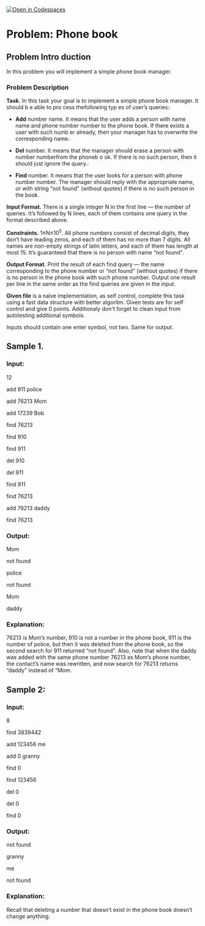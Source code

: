 [![Open in Codespaces](https://classroom.github.com/assets/launch-codespace-f4981d0f882b2a3f0472912d15f9806d57e124e0fc890972558857b51b24a6f9.svg)](https://classroom.github.com/open-in-codespaces?assignment_repo_id=10627803)
# Problem:  Phone  book
## Problem Intro duction
In  this  problem  you  will  implement  a  simple  phone  book  manager.

### Problem Description
**Task.** In this task your goal is to implement a simple phone book manager. It should b e able to pro cess thefollowing  typ es  of  user’s  queries:∙

   + **Add** number  name. It means that the user adds a person with name name and phone number number to the phone book. If there exists a user with such numb er already, then your manager has  to  overwrite  the  corresponding  name.∙
    
   + **Del** number.  It  means  that  the  manager  should  erase  a  person  with  number numberfrom  the  phoneb o ok.  If  there  is  no  such  person,  then  it  should  just  ignore  the  query.∙
    
   + **Find** number. It means that the user looks for a person with phone number number. The manager should reply with the appropriate name, or with string “not found" (without quotes) if there is no  such  person  in  the  book.
    
**Input  Format.** There  is  a  single  integer N in  the  first  line  —  the  number  of  queries.  It’s  followed  by N lines,  each  of  them  contains  one  query  in  the  format  described  above.

**Constraints.** 1≤N≤10<sup>5</sup>. All phone numbers consist of decimal digits, they don’t have leading zeros, and each  of  them  has  no  more  than 7 digits.  All  names  are  non-empty  strings  of  latin  letters,  and  each  of them  has  length  at  most 15.  It’s  guaranteed  that  there  is  no  person  with  name  “not  found". 

**Output  Format.** Print the result of each find query — the name corresponding to the phone number or “not found" (without quotes) if there is no person in the phone book with such phone number. Output one  result  per  line  in  the  same  order  as  the find queries  are  given  in  the  input.

**Given file** is a naïve implementation, as self control, complete this task using a fast data structure with better algoritm. Given tests are for self control and give 0 points. Additionaly don't forget to clean input from autotesting additional symbols.

Inputs should contain one enter symbol, not two. Same for output.
## Sample 1.
### Input:
12

add  911  police

add  76213  Mom

add  17239  Bob

find  76213

find  910

find  911

del  910

del  911

find  911

find  76213

add  76213  daddy

find  76213

### Output:
Mom

not found

police

not found

Mom

daddy

### Explanation:
76213 is Mom’s number, 910 is not a number in the phone book, 911 is the number of police, but then it was deleted from the phone book, so the second search for 911 returned “not found". Also, note that when the daddy was added with the same phone number 76213 as Mom’s phone number, the contact’s name  was  rewritten,  and  now  search  for 76213 returns  “daddy"  instead  of  “Mom.

## Sample 2:
### Input:
8

find 3839442

add 123456 me

add 0 granny

find 0

find 123456

del 0

del 0

find 0

### Output:
not found

granny

me

not found

### Explanation:
Recall that deleting a number that doesn’t exist in the phone book doesn’t change anything.
